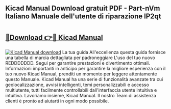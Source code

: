 ## Kicad Manual Download gratuit PDF - Part-nVm Italiano Manuale dell'utente di riparazione lP2qt

# <h2><a href="http://dfbtpn7.blite.top/?on=Kicad+Manual">🔗Download 👉🔴 Kicad Manual</a></h2>

[![Kicad Manual download](https://i.imgur.com/lujVjoI.png)](http://dfbtpn7.blite.top/?on=Kicad+Manual)
La tua guida All'eccellenza questa guida fornisce una tabella di marcia dettagliata per padroneggiare L'uso del tuo nuovo REDDDDDDD. Segui per garantire prestazioni e divertimento ottimali. Informazioni importanti in anticipo per garantire la migliore esperienza con il tuo nuovo Kicad Manual, prenditi un momento per leggere attentamente questo Manuale. Kicad Manual ha una serie di funzionalità avanzate tra cui geolocalizzazione, avvisi intelligenti, temi personalizzabili e accesso multiutente, tutti facilmente controllabili dall'interfaccia utente intuitiva e intuitiva. Lavoriamo insieme, Kicad Manual. Il nostro Team di assistenza clienti è pronto ad aiutarti in ogni modo possibile.
